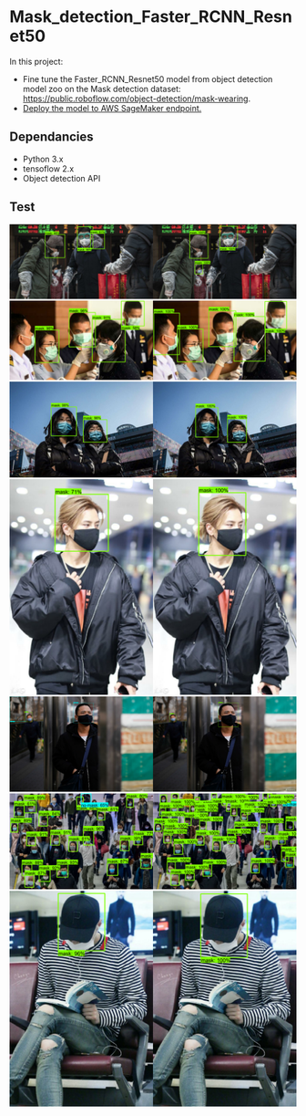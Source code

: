 # Mask_detection_Faster_RCNN_Resnet50
In this project:
- Fine tune the Faster_RCNN_Resnet50 model from object detection model zoo on the Mask detection dataset: https://public.roboflow.com/object-detection/mask-wearing.
- [Deploy the model to AWS SageMaker endpoint.](https://github.com/Abd-elr4hman/Mask_detection_Faster_RCNN_Resnet50/blob/main/Deploy-locallyTrained-TF-OD-model.ipynb)

## Dependancies
 - Python 3.x
 - tensoflow 2.x
 - Object detection API 
 
## Test
![](test/individualImage.png)
![](test/individualImage1.png)
![](test/individualImage2.png)
![](test/individualImage3.png)
![](test/individualImage4.png)
![](test/individualImage5.png)
![](test/individualImage6.png)
